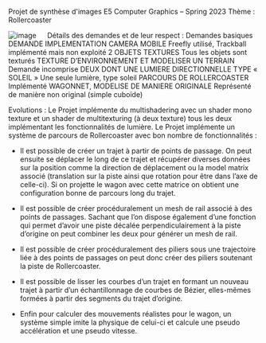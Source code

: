 



Projet de synthèse d'images
E5 Computer Graphics – Spring 2023
Thème : Rollercoaster

![image](https://github.com/EvonDev5799/OpenGL/assets/87436005/ccf97d62-d32c-48e8-8b70-b5b1039cadad)
 
Détails des demandes et de leur respect :
Demandes basiques
DEMANDE	IMPLEMENTATION
CAMERA MOBILE	Freefly utilisé, Trackball implémenté mais non exploité
2 OBJETS TEXTURES	Tous les objets sont texturés
TEXTURE D’ENVIRONNEMENT ET MODELISER UN TERRAIN 	Demande incomprise
DEUX DONT UNE LUMIERE DIRECTIONNELLE TYPE « SOLEIL »	Une seule lumière, type soleil
PARCOURS DE ROLLERCOASTER	Implémenté
WAGONNET, MODELISE DE MANIERE ORIGINALE	Représenté de manière non original (simple cuboïde)

Evolutions :
	Le Projet implémente du multishadering avec un shader mono texture et un shader de multitexturing (à deux texture) tous les deux implémentant les fonctionnalités de lumière.
	Le Projet implémente un système de parcours de Rollercoaster avec bon nombre de fonctionnalités :
-	Il est possible de créer un trajet à partir de points de passage. On peut ensuite se déplacer le long de ce trajet et récupérer diverses données sur la position comme la direction de déplacement ou la model matrix associé (translation sur la piste ainsi que rotation pour être dans l’axe de celle-ci). Si on projette le wagon avec cette matrice on obtient une configuration bonne de parcours long du trajet.

-	Il est possible de créer procéduralement un mesh de rail associé à des points de passages. Sachant que l’on dispose également d’une fonction qui permet d’avoir une piste décalée perpendiculairement à la piste d’origine on peut combiner les deux pour générer un mesh de rail.

-	Il est possible de créer procéduralement des piliers sous une trajectoire liée à des points de passages on peut donc créer des piliers soutenant la piste de Rollercoaster.


-	Il est possible de lisser les courbes d’un trajet en formant un nouveau trajet à partir d’un échantillonnage de courbes de Bézier, elles-mêmes formées à partir des segments du trajet d’origine.

-	Enfin pour calculer des mouvements réalistes pour le wagon, un système simple imite la physique de celui-ci et calcule une pseudo accélération et une pseudo vitesse.
